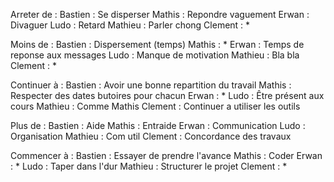 Arreter de :
Bastien : Se disperser
Mathis : Repondre vaguement
Erwan : Divaguer
Ludo : Retard
Mathieu : Parler chong
Clement : *

Moins de :
Bastien : Dispersement (temps)
Mathis : *
Erwan : Temps de reponse aux messages
Ludo : Manque de motivation
Mathieu : Bla bla
Clement : *

Continuer à :
Bastien : Avoir une bonne repartition du travail
Mathis : Respecter des dates butoires pour chacun
Erwan : *
Ludo : Être présent aux cours
Mathieu : Comme Mathis
Clement : Continuer a utiliser les outils

Plus de :
Bastien : Aide
Mathis : Entraide
Erwan : Communication
Ludo : Organisation
Mathieu : Com util
Clement : Concordance des travaux

Commencer à :
Bastien : Essayer de prendre l'avance
Mathis : Coder
Erwan : *
Ludo : Taper dans l'dur
Mathieu : Structurer le projet
Clement : *


